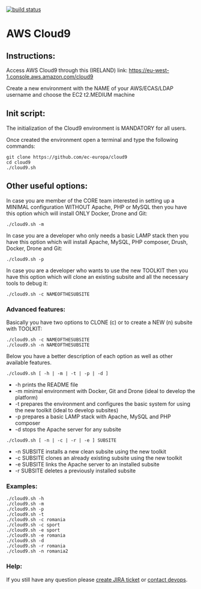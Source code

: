 <a href="https://drone.fpfis.eu/ec-europa/cloud9">
  <img src="https://drone.fpfis.eu/api/badges/ec-europa/cloud9/status.svg?branch=master" alt="build status">
</a>    

# AWS Cloud9
 
## Instructions:

Access AWS Cloud9 through this (IRELAND) link: https://eu-west-1.console.aws.amazon.com/cloud9

Create a new environment with the NAME of your AWS/ECAS/LDAP username and choose the EC2 t2.MEDIUM machine

## Init script:

The initialization of the Cloud9 environment is MANDATORY for all users.

Once created the environment open a terminal and type the following commands:
```
git clone https://github.com/ec-europa/cloud9
cd cloud9
./cloud9.sh
```

## Other useful options:

In case you are member of the CORE team interested in setting up a MINIMAL configuration WITHOUT Apache, PHP or MySQL
then you have this option which will install ONLY Docker, Drone and Git:
```
./cloud9.sh -m
```

In case you are a developer who only needs a basic LAMP stack
then you have this option which will install Apache, MySQL, PHP composer, Drush, Docker, Drone and Git:
```
./cloud9.sh -p
```

In case you are a developer who wants to use the new TOOLKIT
then you have this option which will clone an existing subsite and all the necessary tools to debug it:
```
./cloud9.sh -c NAMEOFTHESUBSITE
```

### Advanced features:

Basically you have two options to CLONE (c) or to create a NEW (n) subsite with TOOLKIT:
```
./cloud9.sh -c NAMEOFTHESUBSITE
./cloud9.sh -n NAMEOFTHESUBSITE
```
Below you have a better description of each option as well as other available features.

```
./cloud9.sh [ -h | -m | -t | -p | -d ]
 ```
* -h 		prints the README file
* -m		minimal environment with Docker, Git and Drone (ideal to develop the platform)
* -t 		prepares the environment and configures the basic system for using the new toolkit (ideal to develop subsites)
* -p 		prepares a basic LAMP stack with Apache, MySQL and PHP composer
* -d 		stops the Apache server for any subsite

```
./cloud9.sh [ -n | -c | -r | -e ] SUBSITE
```
* -n SUBSITE 	installs a new clean subsite using the new toolkit
* -c SUBSITE 	clones an already existing subsite using the new toolkit
* -e SUBSITE 	links the Apache server to an installed subsite
* -r SUBSITE 	deletes a previously installed subsite

### Examples:

```
./cloud9.sh -h
./cloud9.sh -m
./cloud9.sh -p
./cloud9.sh -t
./cloud9.sh -c romania
./cloud9.sh -c sport
./cloud9.sh -e sport
./cloud9.sh -e romania
./cloud9.sh -d
./cloud9.sh -r romania
./cloud9.sh -n romania2
```

### Help:
 
If you still have any question please [create JIRA ticket](https://webgate.ec.europa.eu/CITnet/jira/secure/CreateIssue!default.jspa?pid=68600) or [contact devops](https://platform-ec-europa.slack.com/messages/C2NTVJA7P/).
